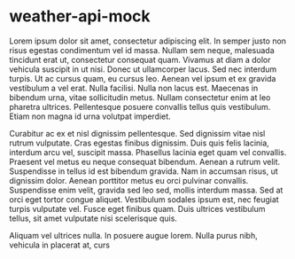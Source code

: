 # weather-api-mock

Lorem ipsum dolor sit amet, consectetur adipiscing elit. In semper justo non risus egestas condimentum vel id massa. Nullam sem neque, malesuada tincidunt erat ut, consectetur consequat quam. Vivamus at diam a dolor vehicula suscipit in ut nisi. Donec ut ullamcorper lacus. Sed nec interdum turpis. Ut ac cursus quam, eu cursus leo. Aenean vel ipsum et ex gravida vestibulum a vel erat. Nulla facilisi. Nulla non lacus est. Maecenas in bibendum urna, vitae sollicitudin metus. Nullam consectetur enim at leo pharetra ultrices. Pellentesque posuere convallis tellus quis vestibulum. Etiam non magna id urna volutpat imperdiet.

Curabitur ac ex et nisl dignissim pellentesque. Sed dignissim vitae nisl rutrum vulputate. Cras egestas finibus dignissim. Duis quis felis lacinia, interdum arcu vel, suscipit massa. Phasellus lacinia eget quam vel convallis. Praesent vel metus eu neque consequat bibendum. Aenean a rutrum velit. Suspendisse in tellus id est bibendum gravida. Nam in accumsan risus, ut dignissim dolor. Aenean porttitor metus eu orci pulvinar convallis. Suspendisse enim velit, gravida sed leo sed, mollis interdum massa. Sed at orci eget tortor congue aliquet. Vestibulum sodales ipsum est, nec feugiat turpis vulputate vel. Fusce eget finibus quam. Duis ultrices vestibulum tellus, sit amet vulputate nisi scelerisque quis.

Aliquam vel ultrices nulla. In posuere augue lorem. Nulla purus nibh, vehicula in placerat at, curs
